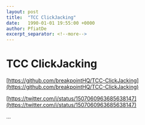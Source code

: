 ```yaml
---
layout: post
title:  "TCC ClickJacking"
date:   1990-01-01 19:55:00 +0000
author: PfiatDe
excerpt_separator: <!--more-->
---
```


# TCC ClickJacking

[https://github.com/breakpointHQ/TCC-ClickJacking](https://github.com/breakpointHQ/TCC-ClickJacking)

[https://twitter.com/i/status/1507060963685638147](https://twitter.com/i/status/1507060963685638147)

...
<!--more-->
